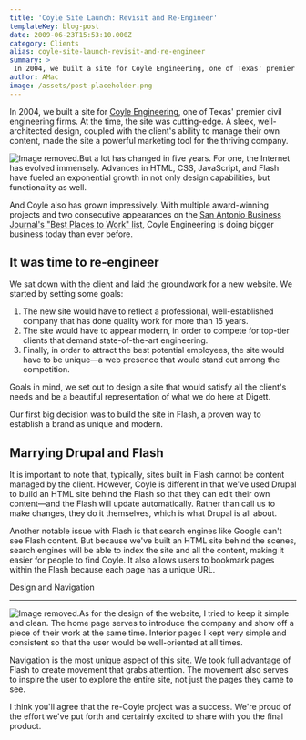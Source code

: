 ```yaml
---
title: 'Coyle Site Launch: Revisit and Re-Engineer'
templateKey: blog-post
date: 2009-06-23T15:53:10.000Z
category: Clients
alias: coyle-site-launch-revisit-and-re-engineer
summary: > 
 In 2004, we built a site for Coyle Engineering, one of Texas' premier civil engineering firms. At the time, the site was cutting-edge. A sleek, well-architected design, coupled with the client's ability to manage their own content, made the site a powerful marketing tool for the thriving company.
author: AMac
image: /assets/post-placeholder.png
---
```


In 2004, we built a site for [Coyle Engineering](http://www.coyleengineering.com/), one of Texas' premier civil engineering firms. At the time, the site was cutting-edge. A sleek, well-architected design, coupled with the client's ability to manage their own content, made the site a powerful marketing tool for the thriving company.

![Image removed.](/core/misc/icons/e32700/error.svg "This image has been removed. For security reasons, only images from the local domain are allowed.")But a lot has changed in five years. For one, the Internet has evolved immensely. Advances in HTML, CSS, JavaScript, and Flash have fueled an exponential growth in not only design capabilities, but functionality as well.

And Coyle also has grown impressively. With multiple award-winning projects and two consecutive appearances on the [San Antonio Business Journal's "Best Places to Work" list](http://sanantonio.bizjournals.com/sanantonio/stories/2008/05/05/tidbits1.html), Coyle Engineering is doing bigger business today than ever before.

It was time to re-engineer
--------------------------

We sat down with the client and laid the groundwork for a new website. We started by setting some goals:

1.  The new site would have to reflect a professional, well-established company that has done quality work for more than 15 years. 
2.  The site would have to appear modern, in order to compete for top-tier clients that demand state-of-the-art engineering.
3.  Finally, in order to attract the best potential employees, the site would have to be unique—a web presence that would stand out among the competition.

Goals in mind, we set out to design a site that would satisfy all the client's needs and be a beautiful representation of what we do here at Digett.

Our first big decision was to build the site in Flash, a proven way to establish a brand as unique and modern.

Marrying Drupal and Flash
-------------------------

It is important to note that, typically, sites built in Flash cannot be content managed by the client. However, Coyle is different in that we've used Drupal to build an HTML site behind the Flash so that they can edit their own content—and the Flash will update automatically. Rather than call us to make changes, they do it themselves, which is what Drupal is all about.

Another notable issue with Flash is that search engines like Google can't see Flash content. But because we've built an HTML site behind the scenes, search engines will be able to index the site and all the content, making it easier for people to find Coyle. It also allows users to bookmark pages within the Flash because each page has a unique URL.

Design and Navigation  

------------------------

![Image removed.](/core/misc/icons/e32700/error.svg "This image has been removed. For security reasons, only images from the local domain are allowed.")As for the design of the website, I tried to keep it simple and clean. The home page serves to introduce the company and show off a piece of their work at the same time. Interior pages I kept very simple and consistent so that the user would be well-oriented at all times.

Navigation is the most unique aspect of this site. We took full advantage of Flash to create movement that grabs attention. The movement also serves to inspire the user to explore the entire site, not just the pages they came to see.

I think you'll agree that the re-Coyle project was a success. We're proud of the effort we've put forth and certainly excited to share with you the final product.